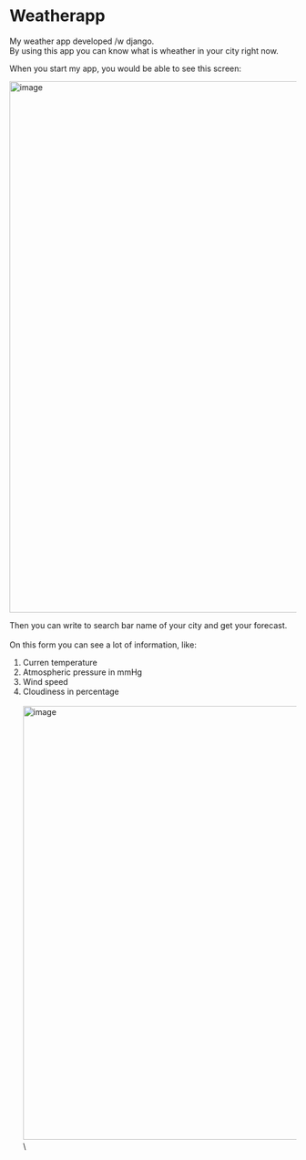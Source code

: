 # Weatherapp
My weather app developed /w django.  
By using this app you can know what is wheather in your city right now.  
  
When you start my app, you would be able to see this screen:  
  
<img width="932" alt="image" src="https://user-images.githubusercontent.com/67323825/182838343-099c2277-6700-4d47-928d-3704b6cf227d.png">
  
Then you can write to search bar name of your city and get your forecast.\
\
On this form you can see a lot of information, like:
1) Curren temperature
2) Atmospheric pressure in mmHg
3) Wind speed
4) Cloudiness in percentage\
\
<img width="761" alt="image" src="https://user-images.githubusercontent.com/67323825/182838541-d51f6fa3-ca7c-4498-a5d2-fd462f9c91ab.png">\
